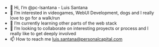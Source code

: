 - 👋 Hi, I’m @pc-lsantana - Luis Santana
- 👀 I’m interested in videogames, WebUI Development, dogs and I really love to go for a walk/run
- 🌱 I’m currently learning other parts of the web stack
- 💞️ I’m looking to collaborate on interesting proyects or process and I really like to get deeply involved
- 📫 How to reach me luis.santana@personalcapital.com

<!---
pc-lsantana/pc-lsantana is a ✨ special ✨ repository because its `README.md` (this file) appears on your GitHub profile.
You can click the Preview link to take a look at your changes.
--->
